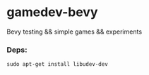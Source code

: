 # gamedev-bevy
Bevy testing &amp;&amp; simple games &amp;&amp; experiments 


### Deps:
```
sudo apt-get install libudev-dev
```